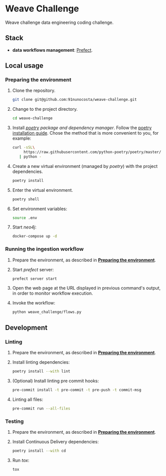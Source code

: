 # Weave Challenge

Weave challenge data engineering coding challenge.

## Stack

- **data workflows management**: [Prefect](https://docs.prefect.io/).

## Local usage

### Preparing the environment

1. Clone the repository.

   ```bash
   git clone git@github.com:91nunocosta/weave-challenge.git
   ```

2. Change to the project directory.

   ```bash
   cd weave-challenge
   ```

3. Install [_poetry_](https://python-poetry.org/) _package and dependency manager_.
Follow the [poetry installation guide](https://python-poetry.org/docs/#installation).
Chose the method that is more convenient to you, for example:

   ```bash
   curl -sSL\
        https://raw.githubusercontent.com/python-poetry/poetry/master/get-poetry.py \
      | python -
   ```

4. Create a new virtual environment (managed by _poetry_) with the project dependencies.

   ```bash
   poetry install
   ```

5. Enter the virtual environment.

   ```bash
   poetry shell
   ```

6. Set environment variables:

    ```bash
    source .env
    ```

7. Start _neo4j_:

    ```bash
    docker-compose up -d
    ```

### Running the ingestion workflow

1. Prepare the environment, as described in
[**Preparing the environment**](#preparing-the-environment).

2. Start _prefect_ server:

    ```bash
    prefect server start
    ```

3. Open the web page at the URL displayed in previous command's output,
   in order to monitor workflow execution.

4. Invoke the workflow:

    ```bash
    python weave_challenge/flows.py
    ```

## Development

### Linting

1. Prepare the environment, as described in
[**Preparing the environment**](#preparing-the-environment).

2. Install linting dependencies:

   ```bash
   poetry install --with lint
   ```

3. (Optional) Install linting pre commit hooks:

   ```bash
   pre-commit install -t pre-commit -t pre-push -t commit-msg
   ```

4. Linting all files:

   ```bash
   pre-commit run --all-files
   ```

### Testing

1. Prepare the environment, as described in
[**Preparing the environment**](#preparing-the-environment).

2. Install Continuous Delivery dependencies:

   ```bash
   poetry install --with cd
   ```

3. Run _tox_:

    ```bash
    tox
    ```

